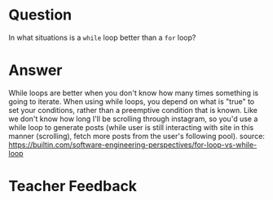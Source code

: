 # Question

In what situations is a `while` loop better than a `for` loop?

# Answer

While loops are better when you don't know how many times something is going to iterate. When using while loops, you depend on what is "true" to set your conditions, rather than a preemptive condition that is known. Like we don't know how long I'll be scrolling through instagram, so you'd use a while loop to generate posts (while user is still interacting with site in this manner (scrolling), fetch more posts from the user's following pool).
source: https://builtin.com/software-engineering-perspectives/for-loop-vs-while-loop

# Teacher Feedback
